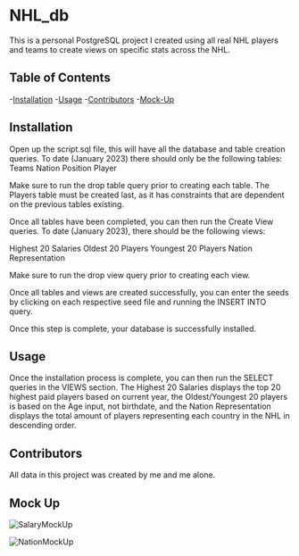 # NHL_db

This is a personal PostgreSQL project I created using all real NHL players and teams to create views on specific stats across the NHL. 

## Table of Contents
-[Installation](#installation)
-[Usage](#usage)
-[Contributors](#contributors)
-[Mock-Up](#mockup)

## Installation

Open up the script.sql file, this will have all the database and table creation queries. To date (January 2023) there should only be the following tables:
 Teams
 Nation
 Position 
 Player 

 Make sure to run the drop table query prior to creating each table. The Players table must be created last, as it has constraints that are dependent on the previous tables existing. 

Once all tables have been completed, you can then run the Create View queries. To date (January 2023), there should be the following views:

Highest 20 Salaries
Oldest 20 Players
Youngest 20 Players
Nation Representation

Make sure to run the drop view query prior to creating each view. 

Once all tables and views are created successfully, you can enter the seeds by clicking on each respective seed file and running the INSERT INTO query.

Once this step is complete, your database is successfully installed.

## Usage

Once the installation process is complete, you can then run the SELECT queries in the VIEWS section. The Highest 20 Salaries displays the top 20 highest paid players based on current year, the Oldest/Youngest 20 players is based on the Age input, not birthdate, and the Nation Representation displays the total amount of players representing each country in the NHL in descending order.

## Contributors

All data in this project was created by me and me alone. 

## Mock Up

![SalaryMockUp](https://user-images.githubusercontent.com/98717384/213924110-2b9be5b8-f6b4-45e6-a3b8-541f343d7072.jpg)


![NationMockUp](https://user-images.githubusercontent.com/98717384/213924124-bc0629dd-675c-41d9-8843-101e1aa6f027.jpg)








